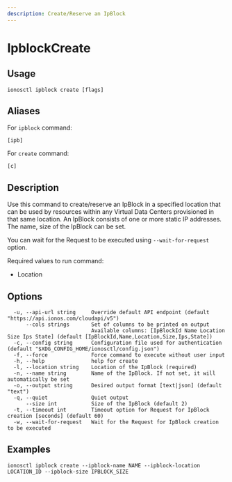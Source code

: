 ```yaml
---
description: Create/Reserve an IpBlock
---
```


# IpblockCreate

## Usage

```text
ionosctl ipblock create [flags]
```

## Aliases

For `ipblock` command:
```text
[ipb]
```

For `create` command:
```text
[c]
```

## Description

Use this command to create/reserve an IpBlock in a specified location that can be used by resources within any Virtual Data Centers provisioned in that same location. An IpBlock consists of one or more static IP addresses. The name, size of the IpBlock can be set.

You can wait for the Request to be executed using `--wait-for-request` option.

Required values to run command:

* Location

## Options

```text
  -u, --api-url string     Override default API endpoint (default "https://api.ionos.com/cloudapi/v5")
      --cols strings       Set of columns to be printed on output 
                           Available columns: [IpBlockId Name Location Size Ips State] (default [IpBlockId,Name,Location,Size,Ips,State])
  -c, --config string      Configuration file used for authentication (default "$XDG_CONFIG_HOME/ionosctl/config.json")
  -f, --force              Force command to execute without user input
  -h, --help               help for create
  -l, --location string    Location of the IpBlock (required)
  -n, --name string        Name of the IpBlock. If not set, it will automatically be set
  -o, --output string      Desired output format [text|json] (default "text")
  -q, --quiet              Quiet output
      --size int           Size of the IpBlock (default 2)
  -t, --timeout int        Timeout option for Request for IpBlock creation [seconds] (default 60)
  -w, --wait-for-request   Wait for the Request for IpBlock creation to be executed
```

## Examples

```text
ionosctl ipblock create --ipblock-name NAME --ipblock-location LOCATION_ID --ipblock-size IPBLOCK_SIZE
```

